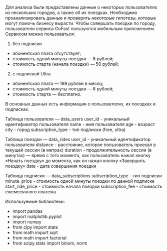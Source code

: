 Для анализа были предаставлены данные о некоторых пользователях из нескольких городов, а также об их поездках. Необходимо проанализировать данные и проверить некоторые гипотезы, которые могут помочь бизнесу вырасти. Чтобы совершать поездки по городу, пользователи сервиса GoFast пользуются мобильным приложением. Сервисом можно пользоваться:

1) без подписки
- абонентская плата отсутствует;
- стоимость одной минуты поездки — 8 рублей;
- стоимость старта (начала поездки) — 50 рублей;
2) с подпиской Ultra
- абонентская плата — 199 рублей в месяц;
- стоимость одной минуты поездки — 6 рублей;
- стоимость старта — бесплатно.

В основных данных есть информация о пользователях, их поездках и подписках. 

Таблица пользователи — data_users
user_id - уникальный идентификатор пользователя
name - имя пользователя
age - возраст
city - город
subscription_type - тип подписки (free, ultra)

Таблица поездки — data_rides
user_id - уникальный идентификатор пользователя
distance - расстояние, которое пользователь проехал в текущей сессии (в метрах)
duration - продолжительность сессии (в минутах) — время с того момента, как пользователь нажал кнопку «Начать поездку» до момента, как он нажал кнопку «Завершить поездку»
date - дата совершения поездки

Таблица подписки — data_subscriptions
subscription_type - тип подписки
minute_price - стоимость одной минуты поездки по данной подписке
start_ride_price - стоимость начала поездки
subscription_fee - стоимость ежемесячного платежа

Используемые библиотеки:
- import pandas 
- import matplotlib.pyplot 
- import numpy
- from cipy import stats
- from math import sqrt
- from math import factorial
- from scipy.stats import binom, norm
